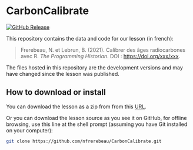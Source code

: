 
# CarbonCalibrate

[![GitHub Release](https://img.shields.io/github/release/nfrerebeau/CarbonCalibrate.svg)](https://github.com/nfrerebeau/CarbonCalibrate/releases)

This repository contains the data and code for our lesson (in french):

> Frerebeau, N. et Lebrun, B. (2021). Calibrer des âges radiocarbones avec R. *The Programming Historian*. DOI : <https://doi.org/xxx/xxx>.

The files hosted in this repository are the development versions and may have changed since the lesson was published.

## How to download or install

You can download the lesson as a zip from from this [URL](http://github.com/nfrerebeau/CarbonCalibrate/archive/master.zip).

Or you can download the lesson source as you see it on GitHub, for offline browsing, use this line at the shell prompt (assuming you have Git installed on your computer):

``` sh
git clone https://github.com/nfrerebeau/CarbonCalibrate.git
```
